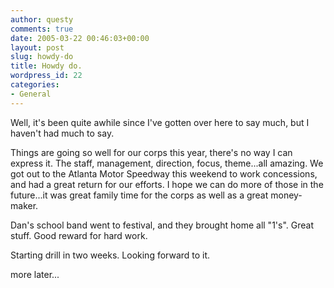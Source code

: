 ```yaml
---
author: questy
comments: true
date: 2005-03-22 00:46:03+00:00
layout: post
slug: howdy-do
title: Howdy do.
wordpress_id: 22
categories:
- General
---
```


Well, it's been quite awhile since I've gotten over here to say much, but I haven't had much to say.

Things are going so well for our corps this year, there's no way I can express it. The staff, management, direction, focus, theme...all amazing. We got out to the Atlanta Motor Speedway this weekend to work concessions, and had a great return for our efforts. I hope we can do more of those in the future...it was great family time for the corps as well as a great money-maker.

Dan's school band went to festival, and they brought home all "1's". Great stuff. Good reward for hard work.

Starting drill in two weeks. Looking forward to it.

more later...
